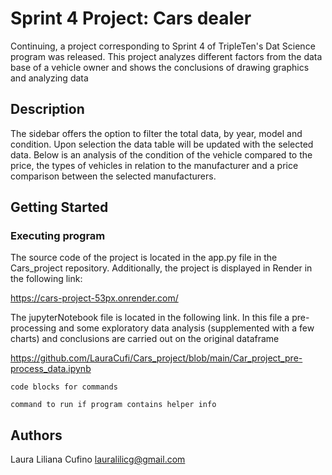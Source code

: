 # Sprint 4 Project: Cars dealer

Continuing, a project corresponding to Sprint 4 of TripleTen's Dat Science program was released. This project analyzes different factors from the data base of a vehicle owner and shows the conclusions of drawing graphics and analyzing data

## Description

The sidebar offers the option to filter the total data, by year, model and condition. Upon selection the data table will be updated with the selected data. Below is an analysis of the condition of the vehicle compared to the price, the types of vehicles in relation to the manufacturer and a price comparison between the selected manufacturers.

## Getting Started

### Executing program

The source code of the project is located in the app.py file in the Cars_project repository. Additionally, the project is displayed in Render in the following link:

https://cars-project-53px.onrender.com/

The jupyterNotebook file is located in the following link. In this file a pre-processing and some exploratory data analysis (supplemented with a few charts) and conclusions are carried out on the original dataframe

https://github.com/LauraCufi/Cars_project/blob/main/Car_project_pre-process_data.ipynb
```
code blocks for commands
```

```
command to run if program contains helper info
```

## Authors

Laura Liliana Cufino
lauralilicg@gmail.com

